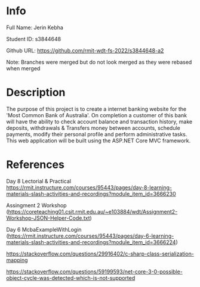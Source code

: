 <h1>Info</h1>
Full Name: Jerin Kebha

Student ID: s3844648

Github URL: https://github.com/rmit-wdt-fs-2022/s3844648-a2

Note: Branches were merged but do not look merged as they were rebased when merged

<h1>Description</h1>
The purpose of this project is to create a internet banking website for the 'Most Common Bank of Australia'.
On completion a customer of this bank will have the ability to check account balance and transaction history,
make deposits, withdrawals & Transfers money between accounts, schedule payments, modify their personal
profile and perform administrative tasks. This web application will be built using the ASP.NET Core MVC framework.

<h1>References</h1>

Day 8 Lectorial & Practical https://rmit.instructure.com/courses/95443/pages/day-8-learning-materials-slash-activities-and-recordings?module_item_id=3666230

Assingment 2 Workshop (https://coreteaching01.csit.rmit.edu.au/~e103884/wdt/Assignment2-Workshop-JSON-Helper-Code.txt)

Day 6 McbaExampleWithLogin (https://rmit.instructure.com/courses/95443/pages/day-6-learning-materials-slash-activities-and-recordings?module_item_id=3666224)

https://stackoverflow.com/questions/29916402/c-sharp-class-serialization-mapping

https://stackoverflow.com/questions/59199593/net-core-3-0-possible-object-cycle-was-detected-which-is-not-supported
